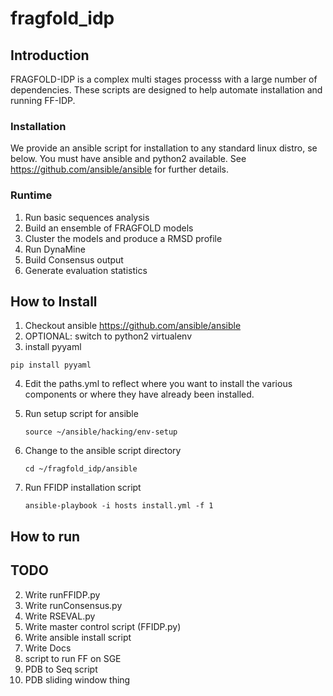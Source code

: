 # fragfold_idp

## Introduction

FRAGFOLD-IDP is a complex multi stages processs with a large number of dependencies. These scripts are designed to help automate installation and running FF-IDP.

### Installation

We provide an ansible script for installation to any standard linux distro, se below. You must have ansible and python2 available. See https://github.com/ansible/ansible for further details.

### Runtime

1. Run basic sequences analysis
2. Build an ensemble of FRAGFOLD models
3. Cluster the models and produce a RMSD profile
4. Run DynaMine
5. Build Consensus output
6. Generate evaluation statistics

## How to Install

1. Checkout ansible https://github.com/ansible/ansible
2. OPTIONAL: switch to python2 virtualenv
3. install pyyaml

  ```pip install pyyaml```

4. Edit the paths.yml to reflect where you want to install the various
   components or where they have already been installed.
5. Run setup script for ansible

    ```source ~/ansible/hacking/env-setup```

6. Change to the ansible script directory

    ```cd ~/fragfold_idp/ansible```

7. Run FFIDP installation script

    ```ansible-playbook -i hosts install.yml -f 1```

## How to run

## TODO

2. Write runFFIDP.py
3. Write runConsensus.py
4. Write RSEVAL.py
5. Write master control script (FFIDP.py)
6. Write ansible install script
7. Write Docs
8. script to run FF on SGE
9. PDB to Seq script
10. PDB sliding window thing
